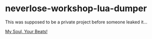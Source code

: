 # neverlose-workshop-lua-dumper
This was supposed to be a private project before someone leaked it...

[My Soul, Your Beats!](https://youtu.be/zIFV8UUs1-c)
